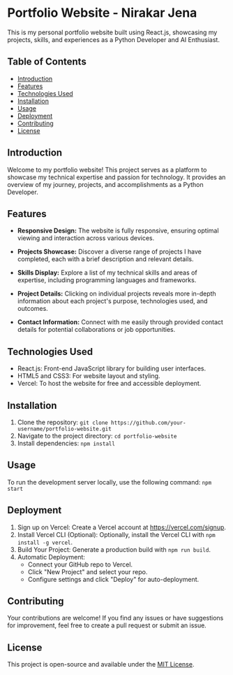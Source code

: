 # Portfolio Website - Nirakar Jena

This is my personal portfolio website built using React.js, showcasing my projects, skills, and experiences as a Python Developer and AI Enthusiast.

## Table of Contents
- [Introduction](#introduction)
- [Features](#features)
- [Technologies Used](#technologies-used)
- [Installation](#installation)
- [Usage](#usage)
- [Deployment](#deployment)
- [Contributing](#contributing)
- [License](#license)

## Introduction
Welcome to my portfolio website! This project serves as a platform to showcase my technical expertise and passion for technology. It provides an overview of my journey, projects, and accomplishments as a Python Developer.

## Features
- **Responsive Design:** The website is fully responsive, ensuring optimal viewing and interaction across various devices.

- **Projects Showcase:** Discover a diverse range of projects I have completed, each with a brief description and relevant details.

- **Skills Display:** Explore a list of my technical skills and areas of expertise, including programming languages and frameworks.

- **Project Details:** Clicking on individual projects reveals more in-depth information about each project's purpose, technologies used, and outcomes.

- **Contact Information:** Connect with me easily through provided contact details for potential collaborations or job opportunities.

## Technologies Used
- React.js: Front-end JavaScript library for building user interfaces.
- HTML5 and CSS3: For website layout and styling.
- Vercel: To host the website for free and accessible deployment.

## Installation
1. Clone the repository: `git clone https://github.com/your-username/portfolio-website.git`
2. Navigate to the project directory: `cd portfolio-website`
3. Install dependencies: `npm install`

## Usage
To run the development server locally, use the following command: `npm start`

## Deployment
1. Sign up on Vercel: Create a Vercel account at https://vercel.com/signup.
2. Install Vercel CLI (Optional): Optionally, install the Vercel CLI with `npm install -g vercel`.
3. Build Your Project: Generate a production build with `npm run build`.
4. Automatic Deployment:
   - Connect your GitHub repo to Vercel.
   - Click "New Project" and select your repo.
   - Configure settings and click "Deploy" for auto-deployment.
     
## Contributing
Your contributions are welcome! If you find any issues or have suggestions for improvement, feel free to create a pull request or submit an issue.

## License
This project is open-source and available under the [MIT License](LICENSE).

